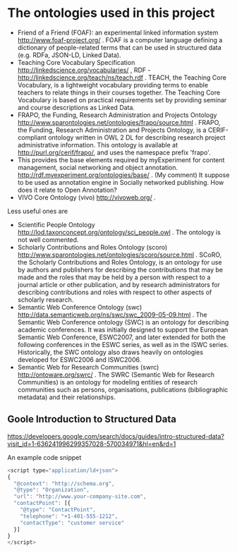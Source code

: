 # The ontologies used in this project

 * Friend of a Friend (FOAF): an experimental linked information system http://www.foaf-project.org/ . FOAF is a computer language defining a dictionary of people-related terms that can be used in structured data (e.g. RDFa, JSON-LD, Linked Data).
 * Teaching Core  Vocabulary Specification http://linkedscience.org/vocabularies/ , RDF -  http://linkedscience.org/teach/ns/teach.rdf . TEACH, the Teaching Core Vocabulary, is a lightweight vocabulary providing terms to enable teachers to relate things in their courses together. The Teaching Core Vocabulary is based on practical requirements set by providing seminar and course descriptions as Linked Data.
 * FRAPO, the Funding, Research Administration and Projects Ontology http://www.sparontologies.net/ontologies/frapo/source.html . FRAPO, the Funding, Research Administration and Projects Ontology, is a CERIF-compliant ontology written in OWL 2 DL for describing research project administrative information. This ontology is available at http://purl.org/cerif/frapo/, and uses the namespace prefix 'frapo'.
 * This provides the base elements required by myExperiment for content management, social networking and object annotation. http://rdf.myexperiment.org/ontologies/base/ . (My comment) It suppose to be used as annotation engine in Socially networked publishing. How does it relate to Open Annotation?
 * VIVO Core Ontology (vivo) http://vivoweb.org/ .

Less useful ones are

 * Scientific People Ontology http://lod.taxonconcept.org/ontology/sci_people.owl . The ontology is not well commented.
 * Scholarly Contributions and Roles Ontology (scoro) http://www.sparontologies.net/ontologies/scoro/source.html . SCoRO, the Scholarly Contributions and Roles Ontology, is an ontology for use by authors and publishers for describing the contributions that may be made and the roles that may be held by a person with respect to a journal article or other publication, and by research administrators for describing contributions and roles with respect to other aspects of scholarly research.
 * Semantic Web Conference Ontology (swc) http://data.semanticweb.org/ns/swc/swc_2009-05-09.html . The Semantic Web Conference ontology (SWC) is an ontology for describing academic conferences. It was initially designed to support the European Semantic Web Conference, ESWC2007, and later extended for both the following conferences in the ESWC series, as well as in the ISWC series. Historically, the SWC ontology also draws heavily on ontologies developed for ESWC2006 and ISWC2006.
 * Semantic Web for Research Communities (swrc) http://ontoware.org/swrc/ . The SWRC (Semantic Web for Research Communities) is an ontology for modeling entities of research communities such as persons, organisations, publications (bibliographic metadata) and their relationships.



## Goole Introduction to Structured Data

https://developers.google.com/search/docs/guides/intro-structured-data?visit_id=1-636241996299357028-570034971&hl=en&rd=1

An example code snippet

```Javascript
<script type="application/ld+json">
{
  "@context": "http://schema.org",
  "@type": "Organization",
  "url": "http://www.your-company-site.com",
  "contactPoint": [{
    "@type": "ContactPoint",
    "telephone": "+1-401-555-1212",
    "contactType": "customer service"
  }]
}
</script>
```
